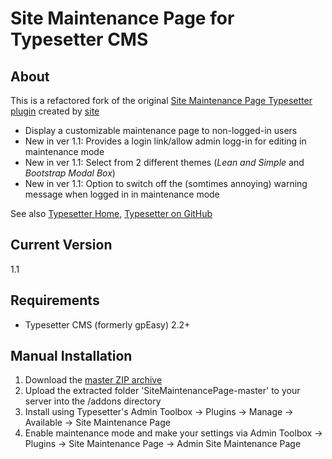 # Site Maintenance Page for Typesetter CMS #

## About
This is a refactored fork of the original [Site Maintenance Page Typesetter plugin](https://www.typesettercms.com/Plugins/257_Site_Maintenance_Page) created by [site](https://www.typesettercms.com/User/395) 

* Display a customizable maintenance page to non-logged-in users
* New in ver 1.1: Provides a login link/allow admin logg-in for editing in maintenance mode
* New in ver 1.1: Select from 2 different themes (_Lean and Simple_ and _Bootstrap Modal Box_)
* New in ver 1.1: Option to switch off the (somtimes annoying) warning message when logged in in maintenance mode

See also [Typesetter Home](http://www.typesettercms.com), [Typesetter on GitHub](https://github.com/Typesetter/Typesetter)

## Current Version 
1.1

## Requirements ##
* Typesetter CMS (formerly gpEasy) 2.2+

## Manual Installation ##
1. Download the [master ZIP archive](https://github.com/juek/SiteMaintenancePage/archive/master.zip)
2. Upload the extracted folder 'SiteMaintenancePage-master' to your server into the /addons directory
3. Install using Typesetter's Admin Toolbox &rarr; Plugins &rarr; Manage &rarr; Available &rarr; Site Maintenance Page
4. Enable maintenance mode and make your settings via Admin Toolbox &rarr; Plugins &rarr; Site Maintenance Page &rarr; Admin Site Maintenance Page 
